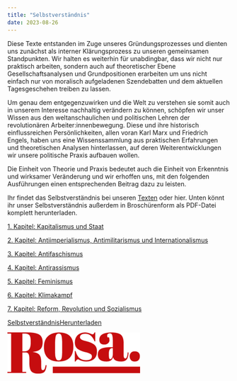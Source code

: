 ```yaml
---
title: "Selbstverständnis"
date: 2023-08-26
---
```


Diese Texte entstanden im Zuge unseres Gründungsprozesses und dienten uns zunächst als interner Klärungsprozess zu unseren gemeinsamen Standpunkten. Wir halten es weiterhin für unabdingbar, dass wir nicht nur praktisch arbeiten, sondern auch auf theoretischer Ebene Gesellschaftsanalysen und Grundpositionen erarbeiten um uns nicht einfach nur von moralisch aufgeladenen Szendebatten und dem aktuellen Tagesgeschehen treiben zu lassen.  
  
Um genau dem entgegenzuwirken und die Welt zu verstehen sie somit auch in unserem Interesse nachhaltig verändern zu können, schöpfen wir unser Wissen aus den weltanschaulichen und politischen Lehren der revolutionären Arbeiter:innenbewegung. Diese und ihre historisch einflussreichen Persönlichkeiten, allen voran Karl Marx und Friedrich Engels, haben uns eine Wissenssammlung aus praktischen Erfahrungen und theoretischen Analysen hinterlassen, auf deren Weiterentwicklungen wir unsere politische Praxis aufbauen wollen.  
  
Die Einheit von Theorie und Praxis bedeutet auch die Einheit von Erkenntnis und wirksamer Veränderung und wir erhoffen uns, mit den folgenden Ausführungen einen entsprechenden Beitrag dazu zu leisten.  
  
Ihr findet das Selbstverständnis bei unseren [Texten](https://rosaorga.blackblogs.org/texte/) oder hier. Unten könnt ihr unser Selbstverständnis außerdem in Broschürenform als PDF-Datei komplett herunterladen.

[1\. Kapitel: Kapitalismus und Staat](https://rosaorga.blackblogs.org/texte/selbstverstaendnis/kapitalismus-und-staat/)

[2\. Kapitel: Antiimperialismus, Antimilitarismus und Internationalismus](https://rosaorga.blackblogs.org/texte/selbstverstaendnis/antiimperialismus-antimilitarismus-und-internationalismus/)

[3\. Kapitel: Antifaschismus](https://rosaorga.blackblogs.org/texte/selbstverstaendnis/antifaschismus/)

[4\. Kapitel: Antirassismus](https://rosaorga.blackblogs.org/texte/selbstverstaendnis/antirassismus/)

[5\. Kapitel: Feminismus](https://rosaorga.blackblogs.org/texte/selbstverstaendnis/feminismus/)

[6\. Kapitel: Klimakampf](https://rosaorga.blackblogs.org/texte/selbstverstaendnis/klimakampf/)

[7\. Kapitel: Reform, Revolution und Sozialismus](https://rosaorga.blackblogs.org/texte/selbstverstaendnis/reform-revolution-und-sozialismus/)

[Selbstverständnis](https://rosaorga.blackblogs.org/wp-content/uploads/sites/2317/2024/09/rosa_was_wir_wollen.pdf)[Herunterladen](https://rosaorga.blackblogs.org/wp-content/uploads/sites/2317/2024/09/rosa_was_wir_wollen.pdf)

![](assets/img/old-posts/ROSA_Logo-Balken_blk_rot-300x93.png)

